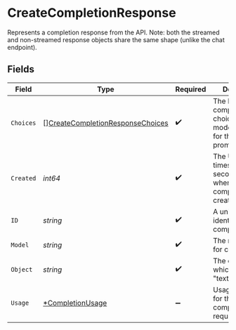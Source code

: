 # CreateCompletionResponse

Represents a completion response from the API. Note: both the streamed and non-streamed response objects share the same shape (unlike the chat endpoint).



## Fields

| Field                                                                                       | Type                                                                                        | Required                                                                                    | Description                                                                                 |
| ------------------------------------------------------------------------------------------- | ------------------------------------------------------------------------------------------- | ------------------------------------------------------------------------------------------- | ------------------------------------------------------------------------------------------- |
| `Choices`                                                                                   | [][CreateCompletionResponseChoices](../../models/shared/createcompletionresponsechoices.md) | :heavy_check_mark:                                                                          | The list of completion choices the model generated for the input prompt.                    |
| `Created`                                                                                   | *int64*                                                                                     | :heavy_check_mark:                                                                          | The Unix timestamp (in seconds) of when the completion was created.                         |
| `ID`                                                                                        | *string*                                                                                    | :heavy_check_mark:                                                                          | A unique identifier for the completion.                                                     |
| `Model`                                                                                     | *string*                                                                                    | :heavy_check_mark:                                                                          | The model used for completion.                                                              |
| `Object`                                                                                    | *string*                                                                                    | :heavy_check_mark:                                                                          | The object type, which is always "text_completion"                                          |
| `Usage`                                                                                     | [*CompletionUsage](../../models/shared/completionusage.md)                                  | :heavy_minus_sign:                                                                          | Usage statistics for the completion request.                                                |